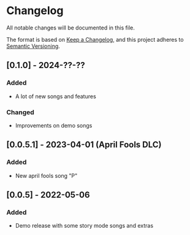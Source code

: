 # Changelog
All notable changes will be documented in this file.

The format is based on [Keep a Changelog](https://keepachangelog.com/en/1.0.0/),
and this project adheres to [Semantic Versioning](https://semver.org/spec/v2.0.0.html).

## [0.1.0] - 2024-??-??
### Added
- A lot of new songs and features
### Changed
- Improvements on demo songs

## [0.0.5.1] - 2023-04-01 (April Fools DLC)
### Added
- New april fools song "P"

## [0.0.5] - 2022-05-06
### Added
- Demo release with some story mode songs and extras